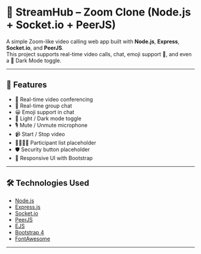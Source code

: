 # 🎥 StreamHub – Zoom Clone (Node.js + Socket.io + PeerJS)

A simple Zoom-like video calling web app built with **Node.js**, **Express**, **Socket.io**, and **PeerJS**.  
This project supports real-time video calls, chat, emoji support 🎉, and even a 🌙 Dark Mode toggle.

---

## 🚀 Features

- 🎥 Real-time video conferencing
- 💬 Real-time group chat
- 😀 Emoji support in chat
- 🌙 Light / Dark mode toggle
- 🎙️ Mute / Unmute microphone
- 📹 Start / Stop video
- 👨‍👩‍👧‍👦 Participant list placeholder
- 🛡️ Security button placeholder
- 📱 Responsive UI with Bootstrap

---

## 🛠️ Technologies Used

- [Node.js](https://nodejs.org/)
- [Express.js](https://expressjs.com/)
- [Socket.io](https://socket.io/)
- [PeerJS](https://peerjs.com/)
- [EJS](https://ejs.co/)
- [Bootstrap 4](https://getbootstrap.com/)
- [FontAwesome](https://fontawesome.com/)

---

